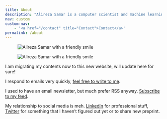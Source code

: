 ```yaml
---
title: About
description: "Alireza Samar is a computer scientist and machine learning researcher."  
nav: custom
custom-nav: 
    - '<a href="/contact" title="Contact">Contact</a>'
permalink: /about
--- 
```


<figure class="about-picture"><img src="" alt="Alireza Samar with a friendly smile" title="Alireza Samar" id="aboutImg">
</figure>

<noscript>
<figure class="about-picture"><img src="/static/about-pictures/takava.jpeg" alt="Alireza Samar with a friendly smile" title="Alireza Samar"></figure>
</noscript>

I am migrating my contents now to this new website, will update here for sure!

I respond to emails very quickly, [feel free to write to me][con]. 

I used to have an email newsletter, but much prefer RSS anyway. [Subscribe to my feed][fed]. 

My relationship to social media is meh. [LinkedIn][lin] for professional stuff, [Twitter][twt] for something that I haven’t figured out yet or to share new preprint. 

<script>

// photo changer

const photos = [
"/static/about-pictures/alireza-samar.jpg"
]

const selectedPhoto = Math.floor(Math.random() * photos.length)

document.getElementById("aboutImg").setAttribute("src", photos[selectedPhoto]);

// copy email to clipboard

function copyEmailtoClipboard() {
    navigator.clipboard.writeText((arguments[0]));
}

</script>

[con]: /contact
[fed]: /feed.xml
[lin]: https://www.linkedin.com/in/alirezasamar
[twt]: https://twitter.com/alirezasamar